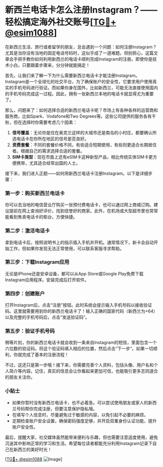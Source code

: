 # 新西兰电话卡怎么注册Instagram？——轻松搞定海外社交账号[[TG💪+ @esim1088](https://t.me/s/esim1088)]

在新西兰生活、旅行或者留学的朋友，总会遇到一个问题：如何注册Instagram？尤其是当你没有当地的固定电话号码时，这似乎成了一道难题。但别担心，这篇文章会手把手教你如何利用新西兰的电话卡顺利完成Instagram的注册。即使你是技术小白，只要跟着步骤来，分分钟就能搞定！

首先，让我们来了解一下为什么需要新西兰电话卡才能注册Instagram。Instagram是一个全球化的社交平台，为了确保账户的安全性，它要求用户使用真实的手机号码进行验证。而如果你身在国外，比如新西兰，可能无法直接使用国内的手机号码完成这一过程。因此，拥有一张新西兰本地的电话卡就显得尤为重要了。

那么，问题来了：如何选择合适的新西兰电话卡呢？市场上有各种各样的运营商和服务商，比如Spark、Vodafone和Two Degrees等。这些公司提供的服务各有千秋，但在选择时你需要考虑几个因素：

1. **信号覆盖**：无论你是住在奥克兰这样的大城市还是南岛的小村庄，都要确认所选电话卡在你所在地区的信号是否良好。
2. **资费套餐**：不同的套餐价格不同，有些适合短期使用，有些则更适合长期居住者。根据自己的需求选择合适的套餐。
3. **SIM卡类型**：现在市面上还有eSIM卡这种新型产品，相比传统实体SIM卡更方便携带，尤其适合经常出国的人士。

接下来，我们进入正题——如何用新西兰电话卡注册Instagram。以下是详细步骤：

### 第一步：购买新西兰电话卡

你可以去当地的电信营业厅购买一张预付费电话卡，也可以通过网上商城订购。建议提前在网上查询好评价，找到信誉好的商家。此外，在机场或大型超市里也常常能看到售卖电话卡的柜台，方便快捷。

### 第二步：激活电话卡

拿到电话卡后，按照说明书上的指示插入手机并开机。通常情况下，新卡会自动开始工作，但如果你发现无法正常使用，可以联系客服寻求帮助。

### 第三步：下载Instagram应用

无论是iPhone还是安卓设备，都可以从App Store或Google Play免费下载Instagram应用程序。安装完成后打开软件。

### 第四步：创建账户

打开Instagram后，点击“注册”按钮。此时系统会提示输入手机号码以接收验证码。这里就需要用到你的新西兰电话卡了！输入正确的国家代码（新西兰为+64）以及完整的手机号码后，点击“发送验证码”。

### 第五步：验证手机号码

稍等片刻，你的新西兰电话卡就会收到一条来自Instagram的短信，里面包含一个六位数的验证码。将这个验证码填入相应的位置，然后点击“下一步”。如果一切顺利，你就完成了基本的注册流程！

不过，这还只是第一步哦！接下来，你需要完善个人资料，包括头像、用户名和个人简介等内容。记住，真实的信息会让你看起来更加可信，也能吸引更多志同道合的朋友关注你。

### 小贴士

- 如果你暂时没有新西兰电话卡，也不必着急。可以尝试使用朋友或家人的新西兰号码帮你完成注册，但要注意保护隐私哦。
- 在填写个人信息时，尽量避免过于敏感的内容，以免引起不必要的麻烦。
- 定期检查账户安全设置，确保密码强度足够，并开启双重身份认证功能，提升账户安全性。

最后，提醒大家，社交媒体虽然能带来便利与乐趣，但也需要注意适度使用，避免沉迷其中影响正常的学习和生活。希望每位读者都能充分利用Instagram记录下自己在新西兰的美好时光！

[[TG💪+ @esim1088](https://t.me/s/esim1088) ![Image](https://i.postimg.cc/4NQfJmqS/Snipaste-2025-05-13-00-14-12.png)]